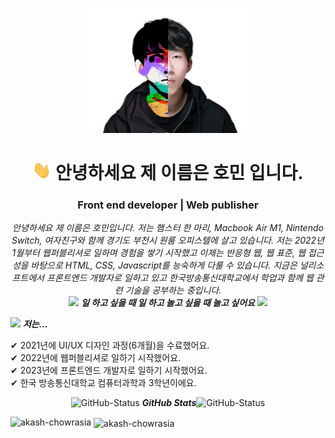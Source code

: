 <p align="center">
  <img src="./images/profile.png" height="200"/>
</p>
<h1 align="center"><img src="https://raw.githubusercontent.com/ABSphreak/ABSphreak/master/gifs/Hi.gif" width="30px">&nbsp;안녕하세요 제 이름은 호민 입니다.</h1>
<h3 align="center">Front end developer | Web publisher</h3>

<p align="center">
  <em>
  안녕하세요 제 이름은 호민입니다. 저는 햄스터 한 마리, Macbook Air M1, Nintendo Switch, 여자친구와 함께 경기도 부천시 원룸 오피스텔에 살고 있습니다. 저는 2022년 1월부터 웹퍼블리셔로 일하며 경험을 쌓기 시작했고 이제는 반응형 웹, 웹 표준, 웹 접근성을 바탕으로 HTML, CSS, Javascript를 능숙하게 다룰 수 있습니다. 지금은 널리소프트에서 프론트엔드 개발자로 일하고 있고 한국방송통신대학교에서 학업과 함께 웹 관련 기술을 공부하는 중입니다.
  </em> 
  <br>
  <img src="https://media.giphy.com/media/VgCDAzcKvsR6OM0uWg/giphy.gif" width="50" /> <b><i>일 하고 싶을 때 일 하고 놀고 싶을 때 놀고 싶어요</i></b> <img src="https://media.giphy.com/media/7j2hfyeVcDtf2/giphy.gif" width="50" />
</p>

<img src="https://media.giphy.com/media/ObNTw8Uzwy6KQ/giphy.gif" width="30px">&nbsp;**_저는..._**

✔ 2021년에 UI/UX 디자인 과정(6개월)을 수료했어요. <br>
✔ 2022년에 웹퍼블리셔로 일하기 시작했어요.<br>
✔ 2023년에 프론트엔드 개발자로 일하기 시작했어요.<br>
✔ 한국 방송통신대학교 컴퓨터과학과 3학년이에요.<br>

  <p align="center">
 <img src="https://media.giphy.com/media/8UHRm5oY4k4FDxq5QG/giphy.gif" width="30px" alt="GitHub-Status"/>&nbsp;<i><b>GitHub Stats</b></i><img src="https://media.giphy.com/media/8UHRm5oY4k4FDxq5QG/giphy.gif" width="30px" alt="GitHub-Status"/></p>
<p><img align="left" src="https://github-readme-stats.vercel.app/api/top-langs?username=mynameishomin&show_icons=true&locale=en&layout=compact" alt="akash-chowrasia" /></p>

<p>&nbsp;<img align="center" src="https://github-readme-stats.vercel.app/api?username=mynameishomin&show_icons=true&locale=en" alt="akash-chowrasia" width="410" /></p>

